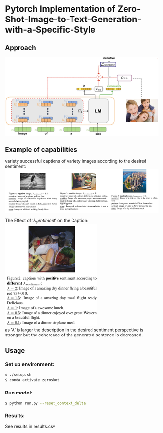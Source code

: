 # Pytorch Implementation of Zero-Shot-Image-to-Text-Generation-with-a-Specific-Style

## Approach
![](git_images/Architecture.jpg)


## Example of capabilities

variety successful captions of variety images according to the desired sentiment:
![](git_images/3_examples_imgs.png)  
  
The Effect of $'\lambda_sentiment'$ on the Caption:  
![](git_images/small_different_lambda.png)  
as $'\lambda'$ is larger the description in the desired sentiment perspective is stronger but the coherence of the generated sentence is decreased.

## Usage

### Set up environment:
```bash
$ ./setup.sh
$ conda activate zeroshot
```


### Run model:
```bash
$ python run.py --reset_context_delta
```
### Results: 
See results in results.csv
